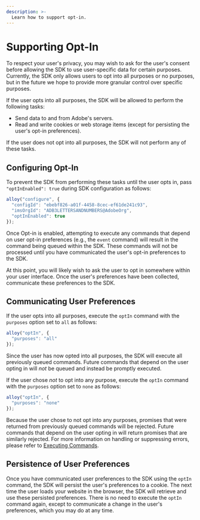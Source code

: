 ```yaml
---
description: >-
  Learn how to support opt-in.
---
```


# Supporting Opt-In

To respect your user's privacy, you may wish to ask for the user's consent before allowing the SDK to use user-specific data for certain purposes. Currently, the SDK only allows users to opt into all purposes or no purposes, but in the future we hope to provide more granular control over specific purposes.

If the user opts into all purposes, the SDK will be allowed to perform the following tasks:

* Send data to and from Adobe's servers.
* Read and write cookies or web storage items (except for persisting the user's opt-in preferences).

If the user does not opt into all purposes, the SDK will not perform any of these tasks.

## Configuring Opt-In

To prevent the SDK from performing these tasks until the user opts in, pass `"optInEnabled": true` during SDK configuration as follows:

```javascript
alloy("configure", {
  "configId": "ebebf826-a01f-4458-8cec-ef61de241c93",
  "imsOrgId": "ADB3LETTERSANDNUMBERS@AdobeOrg",
  "optInEnabled": true
});
```

Once Opt-in is enabled, attempting to execute any commands that depend on user opt-in preferences (e.g., the `event` command) will result in the command being queued within the SDK. These commands will not be processed until you have communicated the user's opt-in preferences to the SDK.

At this point, you will likely wish to ask the user to opt in somewhere within your user interface. Once the user's preferences have been collected, communicate these preferences to the SDK.

## Communicating User Preferences

If the user opts into all purposes, execute the `optIn` command with the `purposes` option set to `all` as follows:

```javascript
alloy("optIn", {
  "purposes": "all"
});
```

Since the user has now opted into all purposes, the SDK will execute all previously queued commands. Future commands that depend on the user opting in will _not_ be queued and instead be promptly executed.

If the user chose _not_ to opt into any purpose, execute the `optIn` command with the `purposes` option set to `none` as follows:

```javascript
alloy("optIn", {
  "purposes": "none"
});
```  

Because the user chose to not opt into any purposes, promises that were returned from previously queued commands will be rejected. Future commands that depend on the user opting in will return promises that are similarly rejected. For more information on handling or suppressing errors, please refer to [Executing Commands](executing-commands.md).

## Persistence of User Preferences

Once you have communicated user preferences to the SDK using the `optIn` command, the SDK will persist the user's preferences to a cookie. The next time the user loads your website in the browser, the SDK will retrieve and use these persisted preferences. There is no need to execute the `optIn` command again, except to communicate a change in the user's preferences, which you may do at any time.
